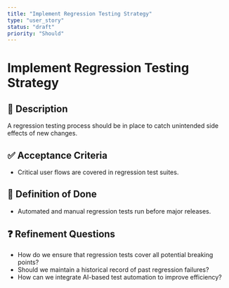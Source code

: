 ```yaml
---
title: "Implement Regression Testing Strategy"
type: "user_story"
status: "draft"
priority: "Should"
---
```


# Implement Regression Testing Strategy

## 📌 Description
A regression testing process should be in place to catch unintended side effects of new changes.

## ✅ Acceptance Criteria
- Critical user flows are covered in regression test suites.

## 🎯 Definition of Done
- Automated and manual regression tests run before major releases.

## ❓ Refinement Questions
- How do we ensure that regression tests cover all potential breaking points?
- Should we maintain a historical record of past regression failures?
- How can we integrate AI-based test automation to improve efficiency?
